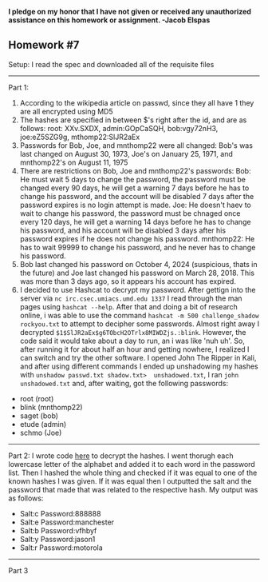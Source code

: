 <b>I pledge on my honor that I have not given or received any unauthorized assistance on this homework or assignment. -Jacob Elspas</b>

<h2>Homework #7</h2>
  
Setup: I read the spec and downloaded all of the requisite files

---

Part 1:

1) According to the wikipedia article on passwd, since they all have $1$ they are all encrypted using MD5
2) The hashes are specified in between $'s right after the id, and are as follows: root: XXv.SXDX, admin:GOpCaSQH, bob:vgy72nH3, joe:eZ5SZG9g, mthomp22:SlJR2aEx
3) Passwords for Bob, Joe, and mnthomp22 were all changed: Bob's was last changed on August 30, 1973, Joe's on January 25, 1971, and mnthomp22's on August 11, 1975
4) There are restrictions on Bob, Joe and mnthomp22's passwords: 
Bob: He must wait 5 days to change the password, the password must be changed every 90 days, he will get a warning 7 days before he has to change his password, and the account will be disabled 7 days after the password expires is no login attempt is made.
Joe: He doesn't haev to wait to change his password, the password must be chnaged once every 120 days, he will get a warning 14 days before he has to change his password, and his account will be disabled 3 days after his password expires if he does not change his password.
mnthomp22: He has to wait 99999 to change his password, and he never has to change his password.  
5) Bob last changed his password on October 4, 2024 (suspicious, thats in the future) and Joe last changed his password on March 28, 2018. This was more than 3 days ago, so it appears his account has expired.
6) I decided to use Hashcat to decrypt my password. After gettign into the server via `nc irc.csec.umiacs.umd.edu 1337` I read through the man pages using `hashcat --help`. After that and doing a bit of research online, i was able to use the command `hashcat -m 500 challenge_shadow rockyou.txt` to attempt to decipher some passwords. Almost right away I decrypted `$1$SlJR2aEx$g6TObcH2OTrlx8MIWDZjs.:blink`. However, the code said it would take about a day to run, an i was like 'nuh uh'. So, after running it for about half an hour and getting nowhere, I realized I can switch and try the other software.
I opened John The Ripper in Kali, and after using different commands I ended up unshadowing my hashes with `unshadow passwd.txt shadow.txt>  unshadowed.txt`, I ran `john unshadowed.txt` and, after waiting, got the following passwords:
- root (root)
- blink (mnthomp22)
- saget (bob)
- etude (admin)
- schmo (Joe)
---
Part 2:
I wrote code [here](https://github.com/just-jay/CMSC389R-Intro-To-Ethical-Hacking/blob/master/Homework-7-Part2.py)
 to decrypt the hashes. I went thorugh each lowercase letter of the alphabet and added it to each word in the password list. Then I hashed the whole thing and checked if it was equal to one of the known hashes I was given. If it was equal then I outputted the salt and the password that made that was related to the respective hash.
 My output was as follows:
- Salt:c Password:888888
- Salt:e Password:manchester
- Salt:b Password:vfhbyf
- Salt:y Password:jason1
- Salt:r Password:motorola
 --- 
Part 3
